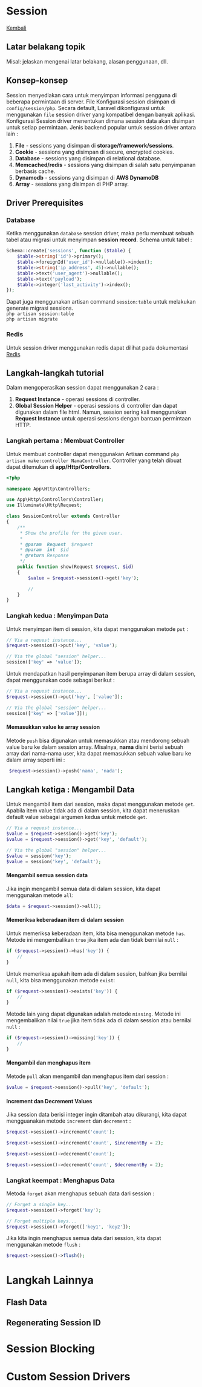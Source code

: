 # Session

[Kembali](readme.md)

## Latar belakang topik

Misal: jelaskan mengenai latar belakang, alasan penggunaan, dll.

## Konsep-konsep
Session menyediakan cara untuk menyimpan informasi pengguna di beberapa permintaan di server. File Konfigurasi session disimpan di `config/session/php`. Secara default, Laravel dikonfigurasi untuk menggunakan `file` session driver yang kompatibel dengan banyak aplikasi. Konfigurasi Session driver menentukan dimana session data akan disimpan untuk setiap permintaan. Jenis backend popular untuk session driver antara lain :
1. **File** - sessions yang disimpan di **storage/framework/sessions**.
2. **Cookie** - sessions yang disimpan di secure, encrypted cookies.
3. **Database** - sessions yang disimpan di relational database.
4. **Memcached/redis** - sessions yang disimpan di salah satu penyimpanan berbasis cache.
5. **Dynamodb** - sessions yang disimpan di **AWS DynamoDB**
6. **Array** - sessions yang disimpan di PHP array.

## Driver Prerequisites
### Database
Ketika menggunakan `database` session driver, maka perlu membuat sebuah tabel atau migrasi untuk menyimpan **session record**. Schema untuk tabel :
```php
Schema::create('sessions', function ($table) {
    $table->string('id')->primary();
    $table->foreignId('user_id')->nullable()->index();
    $table->string('ip_address', 45)->nullable();
    $table->text('user_agent')->nullable();
    $table->text('payload');
    $table->integer('last_activity')->index();
});
```
Dapat juga menggunakan artisan command `session:table` untuk melakukan generate migrasi sessions.<br>
`php artisan session:table`<br>
`php artisan migrate`

### Redis
Untuk session driver menggunakan redis dapat dilihat pada dokumentasi [Redis](https://laravel.com/docs/8.x/redis#configuration).

## Langkah-langkah tutorial
Dalam mengoperasikan session dapat menggunakan 2 cara :
1. **Request Instance** - operasi sessions di controller.
2. **Global Session Helper** - operasi sessions di controller dan dapat digunakan dalam file html.
Namun, session sering kali menggunakan **Request Instance** untuk operasi sessions dengan bantuan permintaan HTTP.

### Langkah pertama : Membuat Controller
Untuk membuat controller dapat menggunakan Artisan command `php artisan make:controller NamaController`. 
Controller yang telah dibuat dapat ditemukan di **app/Http/Controllers**. 
```php
<?php

namespace App\Http\Controllers;

use App\Http\Controllers\Controller;
use Illuminate\Http\Request;

class SessionController extends Controller
{
    /**
     * Show the profile for the given user.
     *
     * @param  Request  $request
     * @param  int  $id
     * @return Response
     */
    public function show(Request $request, $id)
    {
        $value = $request->session()->get('key');

        //
    }
}
```
### Langkah kedua : Menyimpan Data
Untuk menyimpan item di session, kita dapat menggunakan metode `put` :
```php
// Via a request instance...
$request->session()->put('key', 'value');

// Via the global "session" helper...
session(['key' => 'value']);
```
Untuk mendapatkan hasil penyimpanan item berupa array di dalam session, dapat menggunakan code sebagai berikut :
```php
// Via a request instance...
$request->session()->put('key', ['value']);

// Via the global "session" helper...
session(['key' => ['value']]);
```
#### Memasukkan value ke array session
Metode `push` bisa digunakan untuk memasukkan atau mendorong sebuah value baru ke dalam session array. Misalnya, **nama** disini berisi sebuah array dari nama-nama user, kita dapat memasukkan sebuah value baru ke dalam array seperti ini :
```php
 $request->session()->push('nama', 'nada');
 ```
## Langkah ketiga : Mengambil Data
Untuk mengambil item dari session, maka dapat menggunakan metode `get`. Apabila item value tidak ada di dalam session, kita dapat meneruskan default value sebagai argumen kedua untuk metode `get`. 
```php
// Via a request instance...
$value = $request->session()->get('key');
$value = $request->session()->get('key', 'default');

// Via the global "session" helper...
$value = session('key');
$value = session('key', 'default');
```
#### Mengambil semua session data 
Jika ingin mengambil semua data di dalam session, kita dapat menggunakan metode `all`:
```php
$data = $request->session()->all();
```
#### Memeriksa keberadaan item di dalam session
Untuk memeriksa keberadaan item, kita bisa menggunakan metode `has`. Metode ini mengembalikan `true` jika item ada dan tidak bernilai `null` :
```php
if ($request->session()->has('key')) {
    //
}
```
Untuk memeriksa apakah item ada di dalam session, bahkan jika bernilai `null`, kita bisa menggunakan metode `exist`:
```php
if ($request->session()->exists('key')) {
    //
}
```
Metode lain yang dapat digunakan adalah metode `missing`. Metode ini mengembalikan nilai `true` jika item tidak ada di dalam session atau bernilai `null` :
```php
if ($request->session()->missing('key')) {
    //
}
```
#### Mengambil dan menghapus item
Metode `pull` akan mengambil dan menghapus item dari session :
```php
$value = $request->session()->pull('key', 'default');
```
#### Increment dan Decrement Values
Jika session data berisi integer ingin ditambah atau dikurangi, kita dapat mengguanakan metode `increment` dan `decrement` :
```php
$request->session()->increment('count');

$request->session()->increment('count', $incrementBy = 2);

$request->session()->decrement('count');

$request->session()->decrement('count', $decrementBy = 2);
```
### Langkat keempat : Menghapus Data
Metoda `forget` akan menghapus sebuah data dari session :
```php
// Forget a single key...
$request->session()->forget('key');

// Forget multiple keys...
$request->session()->forget(['key1', 'key2']);
```
Jika kita ingin menghapus semua data dari session, kita dapat menggunakan metode `flush` :
```php
$request->session()->flush();
```
# Langkah Lainnya 
## Flash Data
## Regenerating Session ID

# Session Blocking

# Custom Session Drivers
## 
